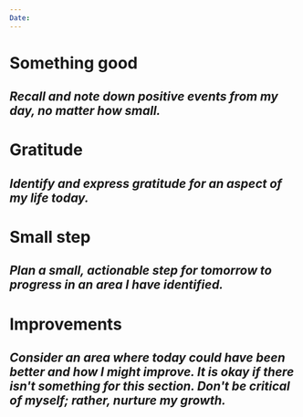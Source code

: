```yaml
---
Date:
---
```


# Something good
_Recall and note down positive events from my day, no matter how small._
- 

# Gratitude
_Identify and express gratitude for an aspect of my life today._
- 

# Small step
_Plan a small, actionable step for tomorrow to progress in an area I have identified._
- 

# Improvements
_Consider an area where today could have been better and how I might improve. It is okay if there isn't something for this section. Don't be critical of myself; rather, nurture my growth._
- 
